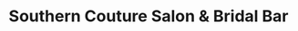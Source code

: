 ---
title: "Southern Couture Salon & Bridal Bar"
url: /greenville/southern-couture-salon-and-bridal-bar/
shop: beauty
---